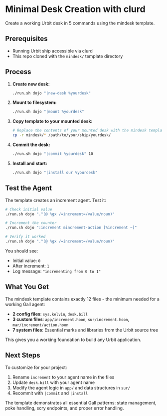 # Minimal Desk Creation with clurd

Create a working Urbit desk in 5 commands using the mindesk template.

## Prerequisites

- Running Urbit ship accessible via clurd
- This repo cloned with the `mindesk/` template directory

## Process

1. **Create new desk:**
   ```bash
   ./run.sh dojo "|new-desk %yourdesk"
   ```

2. **Mount to filesystem:**
   ```bash
   ./run.sh dojo "|mount %yourdesk"
   ```

3. **Copy template to your mounted desk:**
   ```bash
   # Replace the contents of your mounted desk with the mindesk template
   cp -r mindesk/* /path/to/your/ship/yourdesk/
   ```

4. **Commit the desk:**
   ```bash
   ./run.sh dojo "|commit %yourdesk" 10
   ```

5. **Install and start:**
   ```bash
   ./run.sh dojo "|install our %yourdesk"
   ```

## Test the Agent

The template creates an increment agent. Test it:

```bash
# Check initial value
./run.sh dojo ".^(@ %gx /=increment=/value/noun)"

# Increment the counter
./run.sh dojo ":increment &increment-action [%increment ~]"

# Verify it worked
./run.sh dojo ".^(@ %gx /=increment=/value/noun)"
```

You should see:
- Initial value: `0`
- After increment: `1`
- Log message: `"incrementing from 0 to 1"`

## What You Get

The mindesk template contains exactly 12 files - the minimum needed for a working Gall agent:

- **2 config files**: `sys.kelvin`, `desk.bill`
- **3 custom files**: `app/increment.hoon`, `sur/increment.hoon`, `mar/increment/action.hoon`
- **7 system files**: Essential marks and libraries from the Urbit source tree

This gives you a working foundation to build any Urbit application.

## Next Steps

To customize for your project:
1. Rename `increment` to your agent name in the files
2. Update `desk.bill` with your agent name
3. Modify the agent logic in `app/` and data structures in `sur/`
4. Recommit with `|commit` and `|install`

The template demonstrates all essential Gall patterns: state management, poke handling, scry endpoints, and proper error handling.